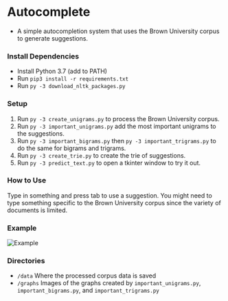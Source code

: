 # Autocomplete

- A simple autocompletion system that uses the Brown University corpus to generate suggestions.

### Install Dependencies
- Install Python 3.7 (add to PATH)
- Run `pip3 install -r requirements.txt`
- Run `py -3 download_nltk_packages.py`

### Setup
1. Run `py -3 create_unigrams.py` to process the Brown University corpus.
2. Run `py -3 important_unigrams.py` add the most important unigrams to the suggestions.
3. Run `py -3 important_bigrams.py` then `py -3 important_trigrams.py` to do the same for bigrams and trigrams.
4. Run `py -3 create_trie.py` to create the trie of suggestions.
5. Run `py -3 predict_text.py` to open a tkinter window to try it out.

### How to Use
Type in something and press tab to use a suggestion. You might need to type something specific to the Brown University corpus since the variety of documents is limited.

### Example
![Example](https://i.imgur.com/10qHOhq.gif)

### Directories
- `/data` Where the processed corpus data is saved
- `/graphs` Images of the graphs created by `important_unigrams.py`, `important_bigrams.py`, and `important_trigrams.py`
